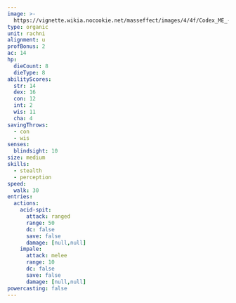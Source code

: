 ```yaml
---
image: >-
  https://vignette.wikia.nocookie.net/masseffect/images/4/4f/Codex_ME_-_Rachni.png/revision/latest?cb=20140820042133
type: organic
unit: rachni
alignment: u
profBonus: 2
ac: 14
hp:
  dieCount: 8
  dieType: 8
abilityScores:
  str: 14
  dex: 16
  con: 12
  int: 2
  wis: 11
  cha: 4
savingThrows:
  - con
  - wis
senses:
  blindsight: 10
size: medium
skills:
  - stealth
  - perception
speed:
  walk: 30
entries:
  actions:
    acid-spit:
      attack: ranged
      range: 50
      dc: false
      save: false
      damage: [null,null]
    impale:
      attack: melee
      range: 10
      dc: false
      save: false
      damage: [null,null]
powercasting: false
---
```

